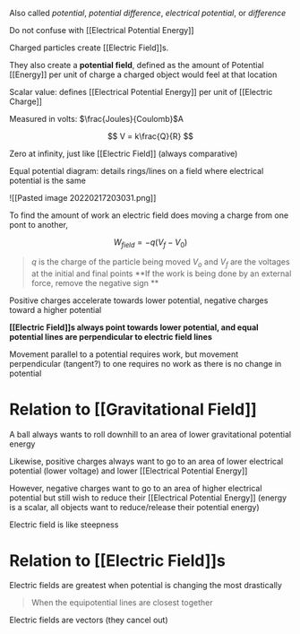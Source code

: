 Also called *potential*, *potential difference*, *electrical potential*, or *difference*

Do not confuse with [[Electrical Potential Energy]]

Charged particles create [[Electric Field]]s. 

They also create a **potential field**, defined as the amount of Potential [[Energy]] per unit of charge a charged object would feel at that location

Scalar value: defines [[Electrical Potential Energy]] per unit of [[Electric Charge]]

Measured in volts: $\frac{Joules}{Coulomb}$A

$$
V = k\frac{Q}{R}
$$

Zero at infinity, just like [[Electric Field]] (always comparative)

 Equal potential diagram: details rings/lines on a field where electrical potential is the same 

 ![[Pasted image 20220217203031.png]]

To find the amount of work an electric field does moving a charge from one pont to another,

$$
W_{field} = -q(V_f - V_0)
$$

> $q$ is the charge of the particle being moved
> $V_o$ and $V_f$ are the voltages at the initial and final points
> **If the work is being done by an external force, remove the negative sign **

Positive charges accelerate towards lower potential, negative charges toward a higher potential

**[[Electric Field]]s always point towards lower potential, and equal potential lines are perpendicular to electric field lines**

Movement parallel to a potential requires work, but movement perpendicular (tangent?) to one requires no work as there is no change in potential

# Relation to [[Gravitational Field]]

A ball always wants to roll downhill to an area of lower gravitational potential energy

Likewise, positive charges always want to go to an area of lower electrical potential (lower voltage) and lower [[Electrical Potential Energy]]

However, negative charges want to go to an area of higher electrical potential but still wish to reduce their [[Electrical Potential Energy]] (energy is a scalar, all objects want to reduce/release their potential energy)

Electric field is like steepness

# Relation to [[Electric Field]]s

Electric fields are greatest when potential is changing the most drastically
> When the equipotential lines are closest together

Electric fields are vectors (they cancel out)

